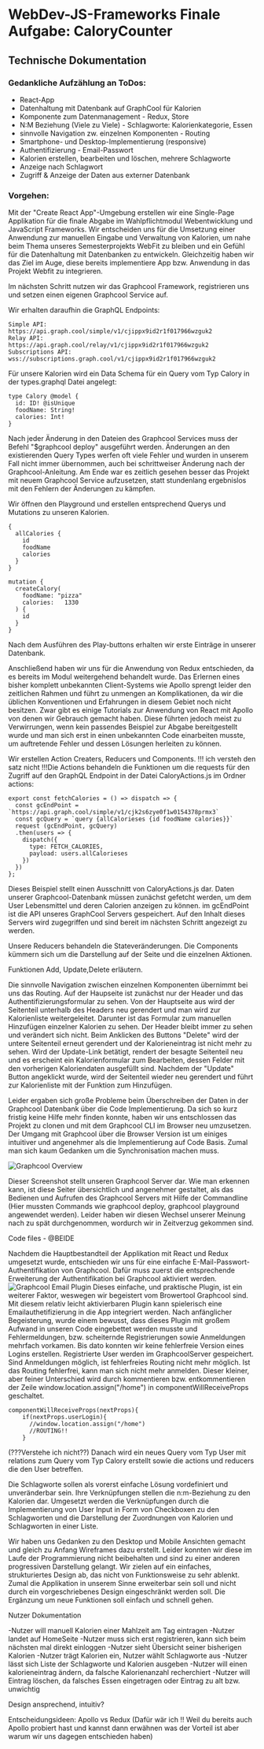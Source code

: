# WebDev-JS-Frameworks Finale Aufgabe: CaloryCounter

## Technische Dokumentation

### Gedankliche Aufzählung an ToDos:

* React-App
* Datenhaltung mit Datenbank auf GraphCool für Kalorien
* Komponente zum Datenmanagement - Redux, Store
* N:M Beziehung (Viele zu Viele) - Schlagworte: Kalorienkategorie, Essen
* sinnvolle Navigation zw. einzelnen Komponenten - Routing
* Smartphone- und Desktop-Implementierung (responsive)
* Authentifizierung - Email-Passwort
* Kalorien erstellen, bearbeiten und löschen, mehrere Schlagworte
* Anzeige nach Schlagwort
* Zugriff & Anzeige der Daten aus externer Datenbank

### Vorgehen:
Mit der "Create React App"-Umgebung erstellen wir eine Single-Page Applikation für die finale Abgabe im Wahlpflichtmodul Webentwicklung und JavaScript Frameworks. Wir entscheiden uns für die Umsetzung einer Anwendung zur manuellen Eingabe und Verwaltung von Kalorien, um nahe beim Thema unseres Semesterprojekts WebFit zu bleiben und ein Gefühl für die Datenhaltung mit Datenbanken zu entwickeln. Gleichzeitig haben wir das Ziel im Auge, diese bereits implementiere App bzw. Anwendung in das Projekt Webfit zu integrieren.

Im nächsten Schritt nutzen wir das Graphcool Framework, registrieren uns und setzen einen eigenen Graphcool Service auf.

Wir erhalten daraufhin die GraphQL Endpoints: 
````
Simple API:         https://api.graph.cool/simple/v1/cjippx9id2r1f017966wzguk2 
Relay API:          https://api.graph.cool/relay/v1/cjippx9id2r1f017966wzguk2
Subscriptions API:  wss://subscriptions.graph.cool/v1/cjippx9id2r1f017966wzguk2 
````

Für unsere Kalorien wird ein Data Schema für ein Query vom Typ Calory in der types.graphql Datei angelegt:
````
type Calory @model {
  id: ID! @isUnique
  foodName: String!
  calories: Int!
}
````

Nach jeder Änderung in den Dateien des Graphcool Services muss der Befehl "$graphcool deploy" ausgeführt werden.
Änderungen an den existierenden Query Types werfen oft viele Fehler und wurden in unserem Fall nicht immer übernommen, auch bei schrittweiser Änderung nach der Graphcool-Anleitung. Am Ende war es zeitlich gesehen besser das Projekt mit neuem Graphcool Service aufzusetzen, statt stundenlang ergebnislos mit den Fehlern der Änderungen zu kämpfen. 

Wir öffnen den Playground und erstellen entsprechend Querys und Mutations zu unseren Kalorien. 

````
{
  allCalories {
    id
    foodName
    calories
  }
}

mutation {
  createCalory(
    foodName: "pizza"
    calories:	1330
  ) {
    id
  }
}
````
Nach dem Ausführen des Play-buttons erhalten wir erste Einträge in unserer Datenbank.

Anschließend haben wir uns für die Anwendung von Redux entschieden, da es bereits im Modul weitergehend behandelt wurde. Das Erlernen eines bisher komplett unbekannten Client-Systems wie Apollo sprengt leider den zeitlichen Rahmen und führt zu unmengen an Komplikationen, da wir die üblichen Konventionen und Erfahrungen in diesem Gebiet noch nicht besitzen. Zwar gibt es einige Tutorials zur Anwendung von React mit Apollo von denen wir Gebrauch gemacht haben. Diese führten jedoch meist zu Verwirrungen, wenn kein passendes Beispiel zur Abgabe bereitgestellt wurde und man sich erst in einen unbekannten Code einarbeiten musste, um auftretende Fehler und dessen Lösungen herleiten zu können.

Wir erstellen Action Creaters, Reducers und Components. 
!!! ich versteh den satz nicht !!!Die Actions behandeln die Funktionen um die requests für den Zugriff auf den GraphQL Endpoint in der Datei CaloryActions.js im Ordner actions:

````
export const fetchCalories = () => dispatch => {
  const gcEndPoint = `https://api.graph.cool/simple/v1/cjk2s6zye0f1w0154378prmx3`
  const gcQuery = `query {allCalorieses {id foodName calories}}`
  request (gcEndPoint, gcQuery)
  .then(users => {
    dispatch({
      type: FETCH_CALORIES,
      payload: users.allCalorieses
    })
  })
};
````
Dieses Beispiel stellt einen Ausschnitt von CaloryActions.js dar. Daten unserer Graphcool-Datenbank müssen zunächst gefetcht werden, um dem User Lebensmittel und deren Calorien anzeigen zu können. im gcEndPoint ist die API unseres GraphCool Servers gespeichert. Auf den Inhalt dieses Servers wird zugegriffen und sind bereit im nächsten Schritt angezeigt zu werden. 

Unsere Reducers behandeln die Stateveränderungen. 
Die Components kümmern sich um die Darstellung auf der Seite und die einzelnen Aktionen. 

Funktionen Add, Update,Delete erläutern.

Die sinnvolle Navigation zwischen einzelnen Komponenten übernimmt bei uns das Routing. 
Auf der Haupseite ist zunächst nur der Header und das Authentifizierungsformular zu sehen. 
Von der Hauptseite aus wird der Seitenteil unterhalb des Headers neu gerendert und man wird zur Kalorienliste weitergeleitet. Darunter ist das Formular zum manuellen Hinzufügen einzelner Kalorien zu sehen. Der Header bleibt immer zu sehen und verändert sich nicht.
Beim Anklicken des Buttons "Delete" wird der untere Seitenteil erneut gerendert und der Kalorieneintrag ist nicht mehr zu sehen. Wird der Update-Link betätigt, rendert der besagte Seitenteil neu und es erscheint ein Kalorienformular zum Bearbeiten, dessen Felder mit den vorherigen Kaloriendaten ausgefüllt sind. Nachdem der "Update" Button angeklickt wurde, wird der Seitenteil wieder neu gerendert und führt zur Kalorienliste mit der Funktion zum Hinzufügen. 

Leider ergaben sich große Probleme beim Überschreiben der Daten in der Graphcool Datenbank über die Code Implementierung. Da sich so kurz fristig keine Hilfe mehr finden konnte, haben wir uns entschlossen das Projekt zu clonen und mit dem Graphcool CLI im Browser neu umzusetzen. Der Umgang mit Graphcool über die Browser Version ist um einiges intuitiver und angenehmer als die Implementierung auf Code Basis. Zumal man sich kaum Gedanken um die Synchronisation machen muss. 

![Graphcool Overview](GraphcoolWeb.PNG)

Dieser Screenshot stellt unseren Graphcool Server dar. Wie man erkennen kann, ist diese Seiter übersichtlich und angenehmer gestaltet, als das Bedienen und Aufrufen des Graphcool Servers mit Hilfe der Commandline (Hier mussten Commands wie graphcool deploy, graphcool playground angewendet werden).
Leider haben wir diesen Wechsel unserer Meinung nach zu spät durchgenommen, wordurch wir in Zeitverzug gekommen sind.

Code files - @BEIDE

Nachdem die Hauptbestandteil der Applikation mit React und Redux umgesetzt wurde, entschieden wir uns für eine einfache E-Mail-Passwort-Authentifikation von Graphcool. 
Dafür muss zuerst die entsprechende Erweiterung der Authentifikation bei Graphcool aktiviert werden.
![Graphcool Email Plugin](EmailAuth.PNG)
Dieses einfache, und praktische Plugin, ist ein weiterer Faktor, weswegen wir begeistert vom Browertool Graphcool sind. Mit diesem relativ leicht aktivierbaren Plugin kann spielerisch eine Emailauthetifizierung in die App integriert werden. 
Nach anfänglicher Begeisterung, wurde einem bewusst, dass dieses Plugin mit großem Aufwand in unseren Code eingebettet werden musste und Fehlermeldungen, bzw. scheiternde Registrierungen sowie Anmeldungen mehrfach vorkamen. 
Bis dato konnten wir keine fehlerfreie Version eines Logins erstellen.
Registrierte User werden im GraphcoolServer gespeichert. Sind Anmeldungen möglich, ist fehlerfreies Routing nicht mehr möglich. Ist das Routing fehlerfrei, kann man sich nicht mehr anmelden.
Dieser kleiner, aber feiner Unterschied wird durch kommentieren bzw. entkommentieren der Zeile window.location.assign("/home") in componentWillReceiveProps geschaltet.
````
componentWillReceiveProps(nextProps){
    if(nextProps.userLogin){
      //window.location.assign("/home")
      //ROUTING!!
    }
````

(???Verstehe ich nicht??) Danach wird ein neues Query vom Typ User mit relations zum Query vom Typ Calory erstellt sowie die actions und reducers die den User betreffen. 


Die Schlagworte sollen als vorerst einfache Lösung vordefiniert und unveränderbar sein. Ihre Verknüpfungen stellen die n:m-Beziehung zu den Kalorien dar. Umgesetzt werden die Verknüpfungen durch die Implementierung von User Input in Form von Checkboxen zu den Schlagworten und die Darstellung der Zuordnungen von Kalorien und Schlagworten in einer Liste.

Wir haben uns Gedanken zu den Desktop und Mobile Ansichten gemacht und gleich zu Anfang Wireframes dazu erstellt. Leider konnten wir diese im Laufe der Programmierung nicht beibehalten und sind zu einer anderen progressiven Darstellung gelangt. 
Wir zielen auf ein einfaches, strukturiertes Design ab, das nicht von Funktionsweise zu sehr ablenkt. Zumal die Applikation in unserem Sinne erweiterbar sein soll und nicht durch ein vorgeschriebenes Design eingeschränkt werden soll. Die Ergänzung um neue Funktionen soll einfach und schnell gehen. 


Nutzer Dokumentation

-Nutzer will manuell Kalorien einer Mahlzeit am Tag eintragen
-Nutzer landet auf HomeSeite
-Nutzer muss sich erst registrieren, kann sich beim nächsten mal direkt einloggen
-Nutzer sieht Übersicht seiner bisherigen Kalorien
-Nutzer trägt Kalorien ein, Nutzer wählt Schlagworte aus
-Nutzer lässt sich Liste der Schlagworte und Kalorien ausgeben
-Nutzer will einen kalorieneintrag ändern, da falsche Kalorienanzahl recherchiert
-Nutzer will Eintrag löschen, da falsches Essen eingetragen oder Eintrag zu alt bzw. unwichtig

Design ansprechend, intuitiv?

Entscheidungsideen: 
Apollo vs Redux (Dafür wär ich !! Weil du bereits auch Apollo probiert hast und kannst dann erwähnen was der Vorteil ist aber warum wir uns dagegen entschieden haben)

